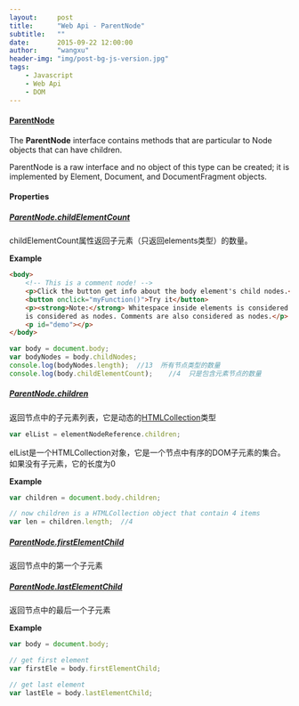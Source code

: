 ```yaml
---
layout:     post
title:      "Web Api - ParentNode"
subtitle:   ""
date:       2015-09-22 12:00:00
author:     "wangxu"
header-img: "img/post-bg-js-version.jpg"
tags:
    - Javascript
    - Web Api
    - DOM
---
```


#### [ParentNode](https://developer.mozilla.org/en-US/docs/Web/API/ParentNode)

The **ParentNode** interface contains methods that are particular to Node objects that can have children.

ParentNode is a raw interface and no object of this type can be created; it is implemented by Element, Document, and DocumentFragment objects.

#### Properties

##### [ParentNode.childElementCount](https://developer.mozilla.org/en-US/docs/Web/API/ParentNode/childElementCount)

childElementCount属性返回子元素（只返回elements类型）的数量。

**Example**

```html
<body>
    <!-- This is a comment node! -->
    <p>Click the button get info about the body element's child nodes.</p>
    <button onclick="myFunction()">Try it</button>
    <p><strong>Note:</strong> Whitespace inside elements is considered as text, and text
    is considered as nodes. Comments are also considered as nodes.</p>
    <p id="demo"></p>
</body>
```

```javascript
var body = document.body;
var bodyNodes = body.childNodes;
console.log(bodyNodes.length);  //13  所有节点类型的数量
console.log(body.childElementCount);    //4  只是包含元素节点的数量
```

##### [ParentNode.children](https://developer.mozilla.org/en-US/docs/Web/API/ParentNode/children)

返回节点中的子元素列表，它是动态的[HTMLCollection](https://developer.mozilla.org/en-US/docs/Web/API/HTMLCollection)类型

```javascript
var elList = elementNodeReference.children;
```
elList是一个HTMLCollection对象，它是一个节点中有序的DOM子元素的集合。如果没有子元素，它的长度为0

**Example**

```javascript
var children = document.body.children;

// now children is a HTMLCollection object that contain 4 items
var len = children.length;  //4
```

##### [ParentNode.firstElementChild](https://developer.mozilla.org/en-US/docs/Web/API/ParentNode/firstElementChild)

返回节点中的第一个子元素

##### [ParentNode.lastElementChild](https://developer.mozilla.org/en-US/docs/Web/API/ParentNode/lastElementChild)

返回节点中的最后一个子元素

**Example**

```javascript
var body = document.body;

// get first element
var firstEle = body.firstElementChild;

// get last element
var lastEle = body.lastElementChild;
```
